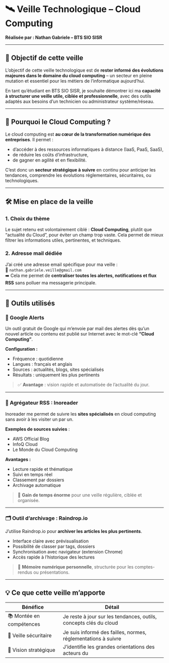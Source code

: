 # 🛰️ Veille Technologique – Cloud Computing  
**Réalisée par : Nathan Gabriele – BTS SIO SISR**

---

## 📌 Objectif de cette veille

L’objectif de cette veille technologique est de **rester informé des évolutions majeures dans le domaine du cloud computing** – un secteur en pleine mutation et essentiel pour les métiers de l’informatique aujourd’hui.

En tant qu’étudiant en BTS SIO SISR, je souhaite démontrer ici ma **capacité à structurer une veille utile, ciblée et professionnelle**, avec des outils adaptés aux besoins d’un technicien ou administrateur système/réseau.

---

## 🎯 Pourquoi le Cloud Computing ?

Le cloud computing est **au cœur de la transformation numérique des entreprises**. Il permet :
- d’accéder à des ressources informatiques à distance (IaaS, PaaS, SaaS),
- de réduire les coûts d’infrastructure,
- de gagner en agilité et en flexibilité.

C’est donc un **secteur stratégique à suivre** en continu pour anticiper les tendances, comprendre les évolutions réglementaires, sécuritaires, ou technologiques.

---

## 🛠️ Mise en place de la veille

### 1. **Choix du thème**
Le sujet retenu est volontairement ciblé : **Cloud Computing**, plutôt que “actualité du Cloud”, pour éviter un champ trop vaste. Cela permet de mieux filtrer les informations utiles, pertinentes, et techniques.

### 2. **Adresse mail dédiée**
J’ai créé une adresse email spécifique pour ma veille :  
📩 `nathan.gabriele.veille@gmail.com`  
➡️ Cela me permet de **centraliser toutes les alertes, notifications et flux RSS** sans polluer ma messagerie principale.

---

## 🧰 Outils utilisés

### 🔔 Google Alerts
Un outil gratuit de Google qui m’envoie par mail des alertes dès qu’un nouvel article ou contenu est publié sur Internet avec le mot-clé **“Cloud Computing”**.

**Configuration :**
- Fréquence : quotidienne
- Langues : français et anglais
- Sources : actualités, blogs, sites spécialisés
- Résultats : uniquement les plus pertinents

> ✅ **Avantage** : vision rapide et automatisée de l’actualité du jour.

---

### 📰 Agrégateur RSS : **Inoreader**
Inoreader me permet de suivre les **sites spécialisés** en cloud computing sans avoir à les visiter un par un.

**Exemples de sources suivies** :
- AWS Official Blog
- InfoQ Cloud
- Le Monde du Cloud Computing

**Avantages :**
- Lecture rapide et thématique
- Suivi en temps réel
- Classement par dossiers
- Archivage automatique

> 🔄 **Gain de temps énorme** pour une veille régulière, ciblée et organisée.

---

### 🗂️ Outil d’archivage : **Raindrop.io**
J’utilise Raindrop.io pour **archiver les articles les plus pertinents**.

- Interface claire avec prévisualisation
- Possibilité de classer par tags, dossiers
- Synchronisation avec navigateur (extension Chrome)
- Accès rapide à l’historique des lectures

> 🧠 **Mémoire numérique personnelle**, structurée pour les comptes-rendus ou présentations.

---

## 💡 Ce que cette veille m’apporte

| Bénéfice | Détail |
|---------|--------|
| 📚 Montée en compétences | Je reste à jour sur les tendances, outils, concepts clés du cloud |
| 🔐 Veille sécuritaire | Je suis informé des failles, normes, réglementations à suivre |
| 🧭 Vision stratégique | J’identifie les grandes orientations des acteurs du
